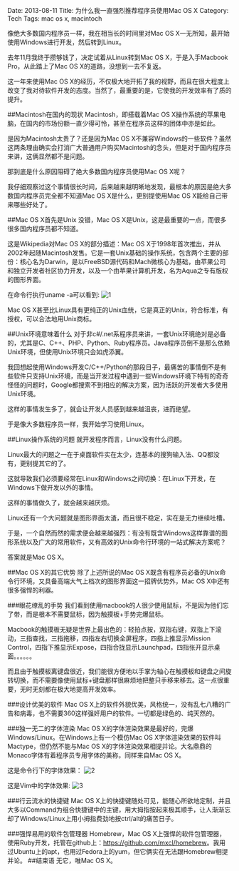 Date: 2013-08-11
Title: 为什么我一直强烈推荐程序员使用Mac OS X
Category: Tech
Tags: mac os x, macintoch

像绝大多数国内程序员一样，我在相当长的时间里对Mac OS X一无所知，最开始使用Windows进行开发，然后转到Linux。

去年11月我终于攒够钱了，决定试着从Linux转到Mac OS X，于是入手Macbook Pro，从此踏上了Mac OS X的道路，没想到一去不复返。

这一年来使用Mac OS X的经历，不仅极大地开拓了我的视野，而且在很大程度上改变了我对待软件开发的态度。当然了，最重要的是，它使我的开发效率有了质的提升。

##Macintosh在国内的现状
Macintosh，即搭载着Mac OS X操作系统的苹果电脑，在国内的市场份额一直少得可怜，甚至在程序员这样的团体中亦是如此。

是因为Macintosh太贵了？还是因为Mac OS X不兼容Windows的一些软件？虽然这两条理由确实会打消广大普通用户购买Macintosh的念头，但是对于国内程序员来讲，这俩显然都不是问题。

那到底是什么原因阻碍了绝大多数国内程序员使用Mac OS X呢？

我仔细观察过这个事情很长时间，后来越来越明晰地发现，最根本的原因是绝大多数国内程序员完全都不知道Mac OS X是什么，更别提使用Mac OS X能给自己带来哪些好处了。

##Mac OS X首先是Unix
没错，Mac OS X是Unix，这是最重要的一点，而很多很多国内程序员都不知道。

这是Wikipedia对Mac OS X的部分描述：Mac OS X于1998年首次推出，并从2002年起随Macintosh发售。它是一套Unix基础的操作系统，包含两个主要的部份：核心名为Darwin，是以FreeBSD源代码和Mach微核心为基础，由苹果公司和独立开发者社区协力开发，以及一个由苹果计算机开发，名为Aqua之专有版权的图形界面。

在命令行执行uname -a可以看到:
![1](https://lh6.googleusercontent.com/v4Y0Fq4yLwoyn9aNLPllnXuooi_0pxbf4v3QUhyDQGk=w958-h40-no)

Mac OS X甚至比Linux具有更纯正的Unix血统，它是真正的Unix，符合标准，有授权，可以合法地用Unix商标。

##Unix环境意味着什么
对于非c#/.net系程序员来讲，一套Unix环境绝对是必备的，尤其是C、C++、PHP、Python、Ruby程序员。Java程序员倒不是那么依赖Unix环境，但使用Unix环境只会如虎添翼。

我回想起使用Windows开发C/C++/Python的那段日子，最痛苦的事情倒不是有些软件只支持Unix环境，而是当开发过程中遇到一些Windows环境下特有的奇奇怪怪的问题时，Google都搜索不到相应的解决方案，因为活跃的开发者大多使用Unix环境。

这样的事情发生多了，就会让开发人员感到越来越沮丧，进而绝望。

于是像大多数程序员一样，我开始学习使用Linux。

##Linux操作系统的问题
就开发程序而言，Linux没有什么问题。

Linux最大的问题之一在于桌面软件实在太少，连基本的搜狗输入法、QQ都没有，更别提其它的了。

这就导致我们必须要经常在Linux和Windows之间切换：在Linux下开发，在Windows下做开发以外的事情。

这样的事情做久了，就会越来越厌烦。

Linux还有一个大问题就是图形界面太渣，而且很不稳定，实在是无力继续吐槽。

于是，一个自然而然的需求便会越来越强烈：有没有既含Windows这样靠谱的图形系统以及广大的常用软件，又有高效的Unix命令行环境的一站式解决方案呢？

答案就是Mac OS X。

##Mac OS X的其它优势
除了上述所说的Mac OS X既含有程序员必备的Unix命令行环境，又具备高端大气上档次的图形界面这一招牌优势外，Mac OS X中还有很多强悍的利器。

###眼花缭乱的手势
我们看到使用macbook的人很少使用鼠标，不是因为他们忘了带，而是根本不需要鼠标，因为触摸板+手势完爆鼠标。

Macbook的触摸板无疑是世界上最出色的：轻拍点按，双指右键，双指上下滚动，三指查找，三指拖移，四指左右切换全屏程序，四指上推显示Mission Control，四指下推显示Expose，四指合拢显示Launchpad，四指张开显示桌面。。。。。。

而且由于触摸板离键盘很近，我们能很方便地以手掌为轴心在触摸板和键盘之间旋转切换，而不需要像使用鼠标+键盘那样很麻烦地把整只手移来移去。这一点很重要，无时无刻都在极大地提高开发效率。

###设计优美的软件
Mac OS X上的软件外貌优美，风格统一，没有乱七八糟的广告和病毒，也不需要360这样强奸用户的软件。一切都是绿色的、纯天然的。

###独一无二的字体渲染
Mac OS X的字体渲染效果是最好的，完爆Windows/Linux。在Windows上有一个模仿Mac OS X字体渲染效果的软件叫Mactype，但仍然不能与Mac OS X的字体渲染效果相提并论。大名鼎鼎的Monaco字体有着程序员专用字体的美称，同样来自Mac OS X。

这是命令行下的字体效果：
![2](https://lh5.googleusercontent.com/-K5cnpKlXKwc/UgfGws5tvzI/AAAAAAAAAJ4/cXOTHfdjWRQ/w728-h350-no/%25E5%25B1%258F%25E5%25B9%2595%25E5%25BF%25AB%25E7%2585%25A7+2013-08-12+%25E4%25B8%258A%25E5%258D%25881.15.00.png)

这是Vim中的字体效果:
![3](https://lh5.googleusercontent.com/-CrhmcI9FC4Q/UgfG-YrNY1I/AAAAAAAAAKA/1ytp9t3SWto/w724-h612-no/%25E5%25B1%258F%25E5%25B9%2595%25E5%25BF%25AB%25E7%2585%25A7+2013-08-12+%25E4%25B8%258A%25E5%258D%25881.16.22.png)

###行云流水的快捷键
Mac OS X上的快捷键随处可见，能随心所欲地定制，并且大多以Command为组合快捷键中的主键，用大拇指按起来极其顺手，让人渐渐忘却了Windows/Linux上用小拇指费劲地按ctrl/alt的痛苦日子。

###强悍易用的软件包管理器
Homebrew，Mac OS X上强悍的软件包管理器，使用Ruby开发，托管在github上：<https://github.com/mxcl/homebrew>。我用过Ubuntu上的apt，也用过Fedora上的yum，但它俩实在无法跟Homebrew相提并论。
##结束语
无它，唯Mac OS X。















